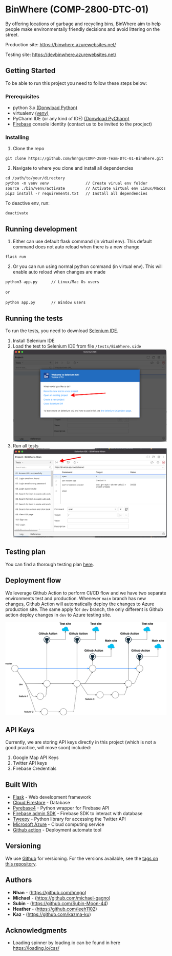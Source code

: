 # BinWhere (COMP-2800-DTC-01) 

By offering locations of garbage and recycling bins, BinWhere aim to help people make environmentally friendly decisions 
and avoid littering on the street.

Production site: https://binwhere.azurewebsites.net/

Testing site: https://devbinwhere.azurewebsites.net/

## Getting Started

To be able to run this project you need to follow these steps below: 

### Prerequisites

* python 3.x [(Donwload Python)](https://www.python.org/downloads/)
* virtualenv [(venv)](https://docs.python.org/3/library/venv.html) 
* PyCharm IDE (or any kind of IDE) [(Donwload PyCharm)](https://www.jetbrains.com/pycharm/download)
* [Firebase](https://firebase.google.com/) console identity (contact us to be invited to the procject)

### Installing

1. Clone the repo
```
git clone https://github.com/hnngo/COMP-2800-Team-DTC-01-BinWhere.git
```

2. Navigate to where you clone and install all dependencies

```
cd /path/to/your/directory
python -m venv venv                // Create virual env folder
source ./bin/venv/activate         // Activate virtual env Linux/Macos
pip3 install -r requirements.txt   // Install all dependencies
```

To deactive env, run:

```
deactivate
```

## Running development

1. Either can use default flask command (in virtual env). This default command does not auto reload
when there is a new change
```angular2html
flask run
```

2. Or you can run using normal python command (in virtual env). This will enable auto reload when changes are made
```
python3 app.py      // Linux/Mac Os users

or

python app.py       // Window users
```

## Running the tests

To run the tests, you need to download [Selenium IDE](https://www.selenium.dev/selenium-ide/).

1. Install Selenium IDE
2. Load the test to Selenium IDE from file `/tests/BinWhere.side`  
![Load test case](files/selenium-load-test.png)
3. Run all tests  
![Run all test case](files/selenium-run-all-tests.png)
   
## Testing plan

You can find a thorough testing plan [here](https://docs.google.com/spreadsheets/d/1TzFauikB131mKv3lGaAGCtMYh2HjPbAMvGvGCp9YJSM/edit#gid=394496370).

## Deployment flow

We leverage Github Action to perform CI/CD flow and we have two separate environments test and production. Whenever `main` 
branch has new changes, Github Action will automatically deploy the changes to Azure production site. The same apply 
for `dev` branch, the only different is Github action deploy changes in `dev` to Azure testing site.

![Deployment Flow](files/deployment-flow.png)


## API Keys

Currently, we are storing API keys directly in this project (which is not a good practice, will move soon) included:
1. Google Map API Keys
2. Twitter API keys
4. Firebase Credentials

## Built With

* [Flask](https://flask.palletsprojects.com/en/2.0.x/) - Web development framework
* [Cloud Firestore](https://firebase.google.com/products/firestore) - Database
* [Pyrebase4](https://firebase.google.com/products/firestore) - Python wrapper for Firebase API
* [Firebase admin SDK](https://firebase.google.com/docs/admin/setup) - Firebase SDK to interact with database
* [Tweepy](https://www.tweepy.org/) - Python library for accessing the Twitter API
* [Microsoft Azure](https://azure.microsoft.com/en-ca/) - Cloud computing service
* [Github action](https://github.com/features/actions) - Deployment automate tool

## Versioning

We use [Github](http://semver.org/) for versioning. For the versions available, see the [tags on this repository](https://github.com/hnngo/COMP-2800-Team-DTC-01-BinWhere/releases). 

## Authors

* **Nhan** - (https://github.com/hnngo)
* **Michael** - (https://github.com/michael-gagno)
* **Subin** - (https://github.com/Subin-Moon-44)
* **Heather** - (https://github.com/leeh1102)
* **Kaz** - (https://github.com/kazma-ku)

## Acknowledgments

* Loading spinner by loading.io can be found in here https://loading.io/css/ 

